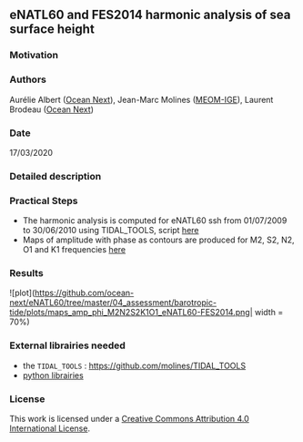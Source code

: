 ## eNATL60 and FES2014 harmonic analysis of sea surface height

### Motivation

### Authors

Aurélie Albert ([Ocean Next](https://ocean-next.fr)), Jean-Marc Molines ([MEOM-IGE](https://github.com/meom-group.io)), Laurent Brodeau ([Ocean Next](https://ocean-next.fr))

### Date

17/03/2020

### Detailed description

### Practical Steps

  - The harmonic analysis is computed for eNATL60 ssh from 01/07/2009 to 30/06/2010 using TIDAL_TOOLS, script [here](https://github.com/ocean-next/eNATL60/tree/master/04_assessment/barotropic-tide/scripts/make_tidal_amp_phase.ksh)
  - Maps of amplitude with phase as contours are produced for M2, S2, N2, O1 and K1 frequencies [here](https://github.com/ocean-next/eNATL60/blob/master/04_assessment/barotropic-tide/notebooks/2020-03-17-AA-maps-amp-phase-M2-eNATL60-FES2014.ipynb)
  
### Results

![plot](https://github.com/ocean-next/eNATL60/tree/master/04_assessment/barotropic-tide/plots/maps_amp_phi_M2N2S2K1O1_eNATL60-FES2014.png| width = 70%)
  

### External librairies needed

  - the `TIDAL_TOOLS` :  https://github.com/molines/TIDAL_TOOLS
  - [python librairies](environment.yaml)

### License
This work is licensed under a <a rel="license" href="http://creativecommons.org/licenses/by/4.0/">Creative Commons Attribution 4.0 International License</a>.
